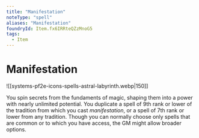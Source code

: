 ```yaml
---
title: "Manifestation"
noteType: "spell"
aliases: "Manifestation"
foundryId: Item.fx6IRRteQZzMnoG5
tags:
  - Item
---
```


# Manifestation
![[systems-pf2e-icons-spells-astral-labyrinth.webp|150]]

You spin secrets from the fundaments of magic, shaping them into a power with nearly unlimited potential. You duplicate a spell of 9th rank or lower of the tradition from which you cast _manifestation_, or a spell of 7th rank or lower from any tradition. Though you can normally choose only spells that are common or to which you have access, the GM might allow broader options.
